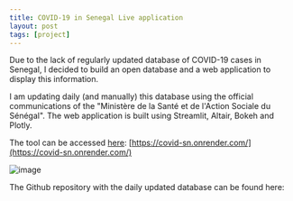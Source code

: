 ```yaml
---
title: COVID-19 in Senegal Live application 
layout: post
tags: [project]
---
```


Due to the lack of regularly updated database of COVID-19 cases in Senegal, I decided to build an open database and a web application to display this information. 

I am updating daily (and manually) this database using the official communications of the "Ministère de la Santé et de l'Action Sociale du Sénégal". The web application is built using Streamlit, Altair, Bokeh and Plotly.

The tool can be accessed [here](https://covid-sn.onrender.com/): [https://covid-sn.onrender.com/](https://covid-sn.onrender.com/)

![image](https://maelfabien.github.io/assets/images/covid.png)

The Github repository with the daily updated database can be found here:

<div class="github-card" data-github="maelfabien/COVID-19-Senegal" data-width="100%" data-height="" data-theme="default"></div>
<script src="//cdn.jsdelivr.net/github-cards/latest/widget.js"></script>


